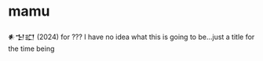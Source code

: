 # mamu
𒀭𒈠𒊬 (2024) for ??? I have no idea what this is going to be...just a title for the time being
